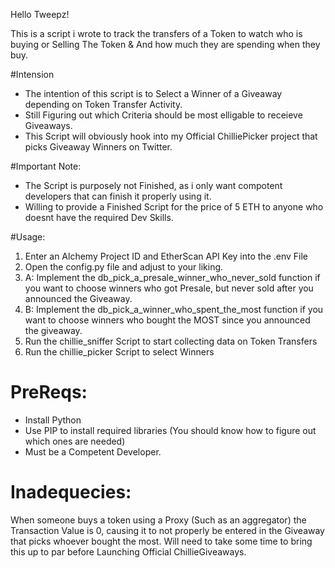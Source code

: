 Hello Tweepz! 

This is a script i wrote to track the transfers of a Token to watch who is buying or Selling The Token & And how much they are spending when they buy.

#Intension
- The intention of this script is to Select a Winner of a Giveaway depending on Token Transfer Activity.
- Still Figuring out which Criteria should be most elligable to receieve Giveaways.
- This Script will obviously hook into my Official ChilliePicker project that picks Giveaway Winners on Twitter.

#Important Note:
- The Script is purposely not Finished, as i only want compotent developers that can finish it properly using it.
- Willing to provide a Finished Script for the price of 5 ETH to anyone who doesnt have the required Dev Skills.

#Usage:
1. Enter an Alchemy Project ID and EtherScan API Key into the .env File
2. Open the config.py file and adjust to your liking.
3. A: Implement the db_pick_a_presale_winner_who_never_sold function if you want to choose winners who got Presale, but never sold after you announced the Giveaway.
3. B: Implement the db_pick_a_winner_who_spent_the_most function if you want to choose winners who bought the MOST since you announced the giveaway.
4. Run the chillie_sniffer Script to start collecting data on Token Transfers
5. Run the chillie_picker Script to select Winners
 
# PreReqs:
- Install Python
- Use PIP to install required libraries (You should know how to figure out which ones are needed)
- Must be a Competent Developer.
 
# Inadequecies:
When someone buys a token using a Proxy (Such as an aggregator) the Transaction Value is 0, causing it to not properly be entered in the Giveaway that picks whoever bought the most. Will need to take some time to bring this up to par before Launching Official ChillieGiveaways.
